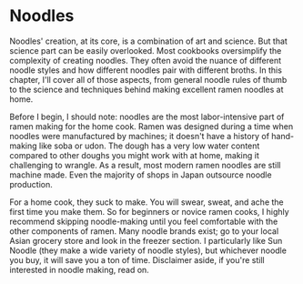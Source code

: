 # Noodles

Noodles' creation, at its core, is a combination of art and science. But that
science part can be easily overlooked. Most cookbooks oversimplify the
complexity of creating noodles. They often avoid the nuance of different noodle
styles and how different noodles pair with different broths. In this chapter,
I'll cover all of those aspects, from general noodle rules of thumb to the
science and techniques behind making excellent ramen noodles at home. 

Before I begin, I should note: noodles are the most labor-intensive part of
ramen making for the home cook. Ramen was designed during a time when noodles
were manufactured by machines; it doesn't have a history of hand-making like
soba or udon. The dough has a very low water content compared to other doughs
you might work with at home, making it challenging to wrangle. As a result, most
modern ramen noodles are still machine made. Even the majority of shops in Japan
outsource noodle production.

For a home cook, they suck to make. You will swear, sweat, and ache the first
time you make them. So for beginners or novice ramen cooks, I highly recommend
skipping noodle-making until you feel comfortable with the other components of
ramen. Many noodle brands exist; go to your local Asian grocery store and look
in the freezer section. I particularly like Sun Noodle (they make a wide variety
of noodle styles), but whichever noodle you buy, it will save you a ton of time.
Disclaimer aside, if you're still interested in noodle making, read on.
